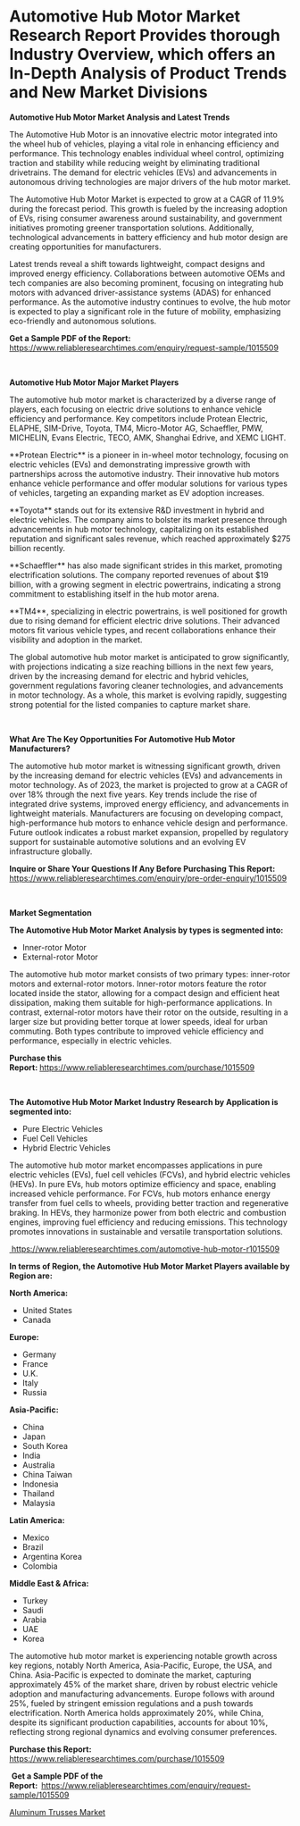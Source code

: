 <p><h1>Automotive Hub Motor Market Research Report Provides thorough Industry Overview, which offers an In-Depth Analysis of Product Trends and New Market Divisions</h1></p><p><strong>Automotive Hub Motor Market Analysis and Latest Trends</strong></p>
<p><p>The Automotive Hub Motor is an innovative electric motor integrated into the wheel hub of vehicles, playing a vital role in enhancing efficiency and performance. This technology enables individual wheel control, optimizing traction and stability while reducing weight by eliminating traditional drivetrains. The demand for electric vehicles (EVs) and advancements in autonomous driving technologies are major drivers of the hub motor market.</p><p>The Automotive Hub Motor Market is expected to grow at a CAGR of 11.9% during the forecast period. This growth is fueled by the increasing adoption of EVs, rising consumer awareness around sustainability, and government initiatives promoting greener transportation solutions. Additionally, technological advancements in battery efficiency and hub motor design are creating opportunities for manufacturers. </p><p>Latest trends reveal a shift towards lightweight, compact designs and improved energy efficiency. Collaborations between automotive OEMs and tech companies are also becoming prominent, focusing on integrating hub motors with advanced driver-assistance systems (ADAS) for enhanced performance. As the automotive industry continues to evolve, the hub motor is expected to play a significant role in the future of mobility, emphasizing eco-friendly and autonomous solutions.</p></p>
<p><strong>Get a Sample PDF of the Report:&nbsp;</strong> <a href="https://www.reliableresearchtimes.com/enquiry/request-sample/1015509?utm_campaign=2175&utm_medium=2&utm_source=Github&utm_content=ia&utm_term=17022025&utm_id=automotive-hub-motor">https://www.reliableresearchtimes.com/enquiry/request-sample/1015509</a></p>
<p>&nbsp;</p>
<p><strong>Automotive Hub Motor Major Market Players</strong></p>
<p><p>The automotive hub motor market is characterized by a diverse range of players, each focusing on electric drive solutions to enhance vehicle efficiency and performance. Key competitors include Protean Electric, ELAPHE, SIM-Drive, Toyota, TM4, Micro-Motor AG, Schaeffler, PMW, MICHELIN, Evans Electric, TECO, AMK, Shanghai Edrive, and XEMC LIGHT.</p><p>**Protean Electric** is a pioneer in in-wheel motor technology, focusing on electric vehicles (EVs) and demonstrating impressive growth with partnerships across the automotive industry. Their innovative hub motors enhance vehicle performance and offer modular solutions for various types of vehicles, targeting an expanding market as EV adoption increases.</p><p>**Toyota** stands out for its extensive R&D investment in hybrid and electric vehicles. The company aims to bolster its market presence through advancements in hub motor technology, capitalizing on its established reputation and significant sales revenue, which reached approximately $275 billion recently. </p><p>**Schaeffler** has also made significant strides in this market, promoting electrification solutions. The company reported revenues of about $19 billion, with a growing segment in electric powertrains, indicating a strong commitment to  establishing itself in the hub motor arena.</p><p>**TM4**, specializing in electric powertrains, is well positioned for growth due to rising demand for efficient electric drive solutions. Their advanced motors fit various vehicle types, and recent collaborations enhance their visibility and adoption in the market.</p><p>The global automotive hub motor market is anticipated to grow significantly, with projections indicating a size reaching billions in the next few years, driven by the increasing demand for electric and hybrid vehicles, government regulations favoring cleaner technologies, and advancements in motor technology. As a whole, this market is evolving rapidly, suggesting strong potential for the listed companies to capture market share.</p></p>
<p>&nbsp;</p>
<p><strong>What Are The Key Opportunities For Automotive Hub Motor Manufacturers?</strong></p>
<p><p>The automotive hub motor market is witnessing significant growth, driven by the increasing demand for electric vehicles (EVs) and advancements in motor technology. As of 2023, the market is projected to grow at a CAGR of over 18% through the next five years. Key trends include the rise of integrated drive systems, improved energy efficiency, and advancements in lightweight materials. Manufacturers are focusing on developing compact, high-performance hub motors to enhance vehicle design and performance. Future outlook indicates a robust market expansion, propelled by regulatory support for sustainable automotive solutions and an evolving EV infrastructure globally.</p></p>
<p><strong>Inquire or Share Your Questions If Any Before Purchasing This Report:</strong> <a href="https://www.reliableresearchtimes.com/enquiry/pre-order-enquiry/1015509?utm_campaign=2175&utm_medium=2&utm_source=Github&utm_content=ia&utm_term=17022025&utm_id=automotive-hub-motor">https://www.reliableresearchtimes.com/enquiry/pre-order-enquiry/1015509</a></p>
<p>&nbsp;</p>
<p><strong>Market Segmentation</strong></p>
<p><strong>The Automotive Hub Motor Market Analysis by types is segmented into:</strong></p>
<p><ul><li>Inner-rotor Motor</li><li>External-rotor Motor</li></ul></p>
<p><p>The automotive hub motor market consists of two primary types: inner-rotor motors and external-rotor motors. Inner-rotor motors feature the rotor located inside the stator, allowing for a compact design and efficient heat dissipation, making them suitable for high-performance applications. In contrast, external-rotor motors have their rotor on the outside, resulting in a larger size but providing better torque at lower speeds, ideal for urban commuting. Both types contribute to improved vehicle efficiency and performance, especially in electric vehicles.</p></p>
<p><strong>Purchase this Report:&nbsp;</strong><a href="https://www.reliableresearchtimes.com/purchase/1015509?utm_campaign=2175&utm_medium=2&utm_source=Github&utm_content=ia&utm_term=17022025&utm_id=automotive-hub-motor">https://www.reliableresearchtimes.com/purchase/1015509</a></p>
<p>&nbsp;</p>
<p><strong>The Automotive Hub Motor Market Industry Research by Application is segmented into:</strong></p>
<p><ul><li>Pure Electric Vehicles</li><li>Fuel Cell Vehicles</li><li>Hybrid Electric Vehicles</li></ul></p>
<p><p>The automotive hub motor market encompasses applications in pure electric vehicles (EVs), fuel cell vehicles (FCVs), and hybrid electric vehicles (HEVs). In pure EVs, hub motors optimize efficiency and space, enabling increased vehicle performance. For FCVs, hub motors enhance energy transfer from fuel cells to wheels, providing better traction and regenerative braking. In HEVs, they harmonize power from both electric and combustion engines, improving fuel efficiency and reducing emissions. This technology promotes innovations in sustainable and versatile transportation solutions.</p></p>
<p><a href="https://www.reliableresearchtimes.com/automotive-hub-motor-r1015509?utm_campaign=2175&utm_medium=2&utm_source=Github&utm_content=ia&utm_term=17022025&utm_id=automotive-hub-motor">&nbsp;https://www.reliableresearchtimes.com/automotive-hub-motor-r1015509</a></p>
<p><strong>In terms of Region, the Automotive Hub Motor Market Players available by Region are:</strong></p>
<p>
    <p> <strong> North America: </strong>
        <ul>
            <li>United States</li>
            <li>Canada</li>
        </ul>
        </p> 
    <p> <strong> Europe: </strong>
        <ul>
            <li>Germany</li>
            <li>France</li>
            <li>U.K.</li>
            <li>Italy</li>
            <li>Russia</li>
        </ul>
        </p> 
    <p> <strong> Asia-Pacific: </strong>
        <ul>
            <li>China</li>
            <li>Japan</li>
            <li>South Korea</li>
            <li>India</li>
            <li>Australia</li>
            <li>China Taiwan</li>
            <li>Indonesia</li>
            <li>Thailand</li>
            <li>Malaysia</li>
        </ul>
        </p> 
    <p> <strong> Latin America: </strong>
        <ul>
            <li>Mexico</li>
            <li>Brazil</li>
            <li>Argentina Korea</li>
            <li>Colombia</li>
        </ul>
        </p> 
    <p> <strong> Middle East & Africa: </strong>
        <ul>
            <li>Turkey</li>
            <li>Saudi</li>
            <li>Arabia</li>
            <li>UAE</li>
            <li>Korea</li>
        </ul>
    </p>
    </p>
<p><p>The automotive hub motor market is experiencing notable growth across key regions, notably North America, Asia-Pacific, Europe, the USA, and China. Asia-Pacific is expected to dominate the market, capturing approximately 45% of the market share, driven by robust electric vehicle adoption and manufacturing advancements. Europe follows with around 25%, fueled by stringent emission regulations and a push towards electrification. North America holds approximately 20%, while China, despite its significant production capabilities, accounts for about 10%, reflecting strong regional dynamics and evolving consumer preferences.</p></p>
<p><strong>Purchase this Report: </strong><a href="https://www.reliableresearchtimes.com/purchase/1015509?utm_campaign=2175&utm_medium=2&utm_source=Github&utm_content=ia&utm_term=17022025&utm_id=automotive-hub-motor">https://www.reliableresearchtimes.com/purchase/1015509</a></p>
<p>&nbsp;<strong>Get a Sample PDF of the Report:&nbsp;&nbsp;</strong><a href="https://www.reliableresearchtimes.com/enquiry/request-sample/1015509?utm_campaign=2175&utm_medium=2&utm_source=Github&utm_content=ia&utm_term=17022025&utm_id=automotive-hub-motor">https://www.reliableresearchtimes.com/enquiry/request-sample/1015509</a></p>
<p><strong></strong></p>
<p><p><a href="https://github.com/jerhoskinson197676/Market-Research-Report-List-1/blob/main/aluminum-trusses-market.md?utm_campaign=2175&utm_medium=2&utm_source=Github&utm_content=ia&utm_term=17022025&utm_id=automotive-hub-motor">Aluminum Trusses Market</a></p></p>